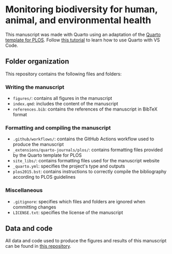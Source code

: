 # Monitoring biodiversity for human, animal, and environmental health

This manuscript was made with Quarto using an adaptation of the [Quarto template for PLOS](https://github.com/quarto-journals/plos). Follow [this tutorial](https://quarto.org/docs/manuscripts/authoring/vscode.html) to learn how to use Quarto with VS Code. 

## Folder organization 

This repository contains the following files and folders: 

### Writing the manuscript 

- `figures/`: contains all figures in the manuscript
- `index.qmd`: includes the content of the manuscript
- `references.bib`: contains the references of the manuscript in BibTeX format

### Formatting and compiling the manuscript

- `.github/workflows/`: contains the GitHub Actions workflow used to produce the manuscript 
- `_extensions/quarto-journals/plos/`: contains formatting files provided by the Quarto template for PLOS
- `site_libs/`: contains formatting files used for the manuscript website
- `_quarto.yml`: specifies the project's type and outputs
- `plos2015.bst`: contains instructions to correctly compile the bibliography according to PLOS guidelines

### Miscellaneous

- `.gitignore`: specifies which files and folders are ignored when committing changes
- `LICENSE.txt`: specifies the license of the manuscript


## Data and code

All data and code used to produce the figures and results of this manuscript can be found in [this repository](https://github.com/FrancisBanville/BiodiversityForHealth/blob/main/).